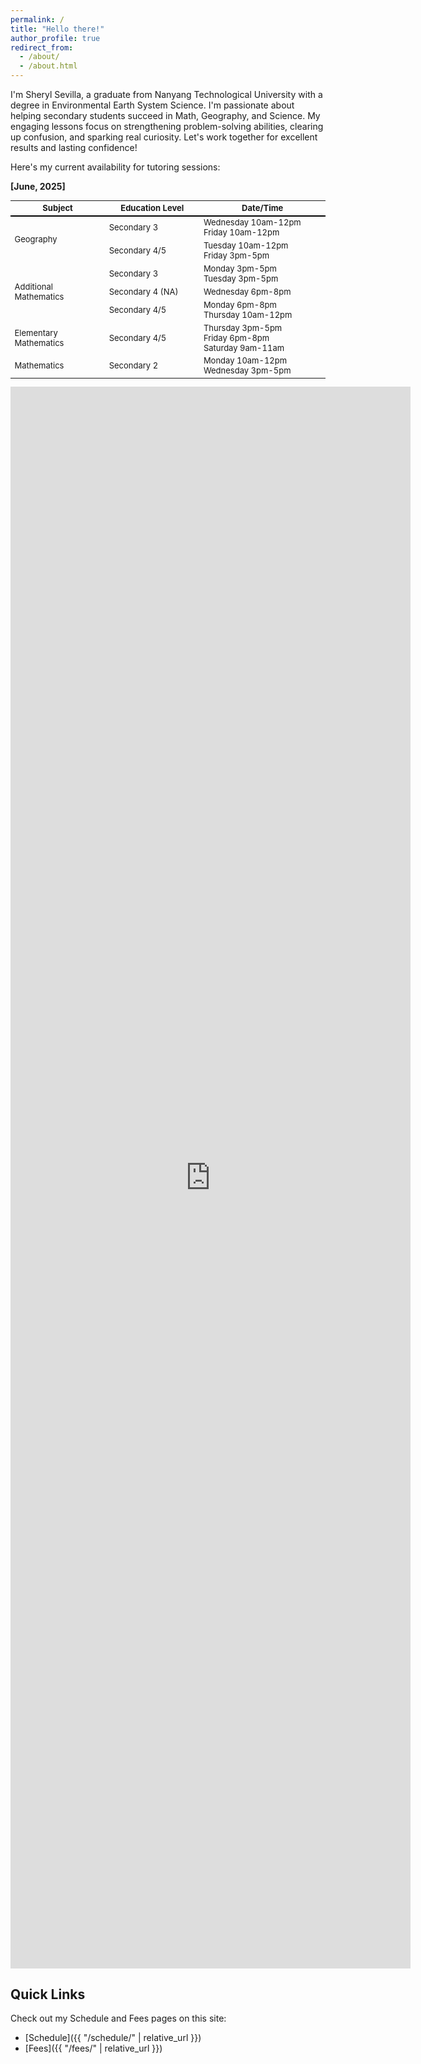 ```yaml
---
permalink: /
title: "Hello there!"
author_profile: true
redirect_from: 
  - /about/
  - /about.html
---
```


I'm Sheryl Sevilla, a graduate from Nanyang Technological University with a degree in Environmental Earth System Science. I'm passionate about helping secondary students succeed in Math, Geography, and Science. My engaging lessons focus on strengthening problem-solving abilities, clearing up confusion, and sparking real curiosity. Let's work together for excellent results and lasting confidence!

<!-- <iframe src="https://docs.google.com/forms/d/e/1FAIpQLSfxEXxQgsWvXIWL4KCpSIHRTX4XE2KgP92qMQ33tf0Fr5raLA/viewform?embedded=true" width="640" height="422" frameborder="0" marginheight="0" marginwidth="0">Loading…</iframe> -->

<!-- <div class="google-form-container">
    <iframe src="https://docs.google.com/forms/d/e/1FAIpQLSfxEXxQgsWvXIWL4KCpSIHRTX4XE2KgP92qMQ33tf0Fr5raLA/viewform?embedded=true" width="640" height="422" frameborder="0" marginheight="0" marginwidth="0">Loading…</iframe>
</div> -->

Here's my current availability for tutoring sessions:

**[June, 2025]**

<table style="border-collapse: collapse; width: 100%; font-size: 13px;">
  <thead style="border-bottom: 2px solid black;">
    <tr>
      <th style="width: 30%;">Subject</th>
      <th style="width: 30%;">Education Level</th>
      <th style="width: 40%;">Date/Time</th>
    </tr>
  </thead>
  <tbody>
    <tr>
      <td rowspan="2">Geography</td>
      <td>Secondary 3</td>
      <td style="white-space: nowrap;">Wednesday 10am-12pm<br>Friday 10am-12pm</td>
    </tr>
    <tr>
      <td style="white-space: nowrap;">Secondary 4/5</td>
      <td style="white-space: nowrap;">Tuesday 10am-12pm<br>Friday 3pm-5pm</td>
    </tr>
    <tr>
      <td rowspan="3">Additional Mathematics</td>
      <td>Secondary 3</td>
      <td style="white-space: nowrap;">Monday 3pm-5pm<br>Tuesday 3pm-5pm</td>
    </tr>
    <tr>
      <td>Secondary 4 (NA)</td>
      <td style="white-space: nowrap;">Wednesday 6pm-8pm</td>
    </tr>
    <tr>
      <td>Secondary 4/5</td>
      <td style="white-space: nowrap;">Monday 6pm-8pm<br>Thursday 10am-12pm</td>
    </tr>
    <tr>
      <td>Elementary Mathematics</td>
      <td>Secondary 4/5</td>
      <td style="white-space: nowrap;">Thursday 3pm-5pm<br>Friday 6pm-8pm<br>Saturday 9am-11am</td>
    </tr>
    <tr>
      <td>Mathematics</td>
      <td>Secondary 2</td>
      <td style="white-space: nowrap;">Monday 10am-12pm<br>Wednesday 3pm-5pm</td>
    </tr>
  </tbody>
</table>

<div class="google-form-container">
    <iframe src="https://docs.google.com/forms/d/e/1FAIpQLSfbTb5A1ExhbgerrwnKw7TEizOgd-RW1v75WAlYUll_U-Hc2A/viewform?embedded=true" width="640" height="2531" frameborder="0" marginheight="0" marginwidth="0">Loading…</iframe>
</div>

<!-- <a href="https://docs.google.com/forms/d/e/1FAIpQLSfbTb5A1ExhbgerrwnKw7TEizOgd-RW1v75WAlYUll_U-Hc2A/viewform?usp=dialog" target="_blank">Fill out our form</a> -->

## Quick Links

Check out my Schedule and Fees pages on this site:

- [Schedule]({{ "/schedule/" | relative_url }})
- [Fees]({{ "/fees/" | relative_url }})